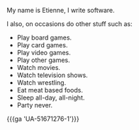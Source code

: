 My name is Etienne, I write software.

I also, on occasions do other stuff such as:

* Play board games.
* Play card games.
* Play video games.
* Play other games.
* Watch movies.
* Watch television shows.
* Watch wrestling.
* Eat meat based foods.
* Sleep all-day, all-night.
* Party never.

{{{ga 'UA-51671276-1'}}}
